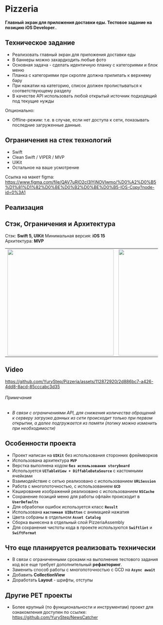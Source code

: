 # Pizzeria
**Главный экран для приложения доставки еды. Тестовое задание на позицию iOS Developer.**. 

## Техническое задание
* Реализовать главный экран для приложения доставки еды
* В баннеры можно захардкодить любые фото
* Основная задача - сделать идентичную планку с категориями и блок меню
* Планка с категориями при скролле должна прилипать к верхнему бару
* При нажатии на категорию, список должен пролистываться к соответствующему разделу
* В качестве API использовать любой открытый источник подходящий под текущие нужды

Опционально:
* Offline-режим: т.е. в случае, если нет доступа к сети, показывать последние загруженные данные.

## Ограничения на стек технологий
* Swift
* Clean Swift / VIPER / MVP
* UIKit
* Остальное на ваше усмотрение

Ссылка на макет figma: https://www.figma.com/file/QAV7uRlO2cI3lYjNOVIwmo/%D0%A2%D0%B5%D1%81%D1%82%D0%BE%D0%B2%D0%BE%D0%B5-IOS-Copy?node-id=0%3A1

## Реализация

## Стэк, Ограничения и Архитектура
Стэк: **Swift 5, UIKit** 
Минимальная версия: **iOS 15**   
Архитектура: **MVP**   

<table>
 <tr>
 <td align="center"><img src="https://i.imgur.com/USYQ6lt.png" width="350"></td>
 <td align="center"><img src="https://i.imgur.com/V8uCDZb.png" width="350"></td>
 <td align="center"><img src="https://i.imgur.com/J3pXrsF.png" width="350"></td>
 <td align="center"><img src="https://i.imgur.com/bfTjIq0.png" width="350"></td>
 </tr>
</table>

## Video

https://github.com/YuryStep/Pizzeria/assets/112872920/2d886bc7-a426-4dd8-8acd-85cccabc3d35

###### Примечания
* *В связи с ограничениями API, для снижения количества обращений к серверу загрузка данных из сети происходит только при первом открытии, а далее подгружается из памяти (логику можно изменить при необходимости)*

## Особенности проекта
* Проект написан на **`UIKit`** без использования сторонних фреймворков
* Использована архитектура **`MVP`**
* Верстка выполнена кодом **`без использования storyboard`**
* Используется **`UITableView + DiffableDataSource`** c кастомными ячейками
* Взаимодействие с сетью реализовано с использованием **`URLSession`**
* Работа с многопоточностью, с использованием **`GCD`**
* Кэширование изображений реализовано с использованием **`NSCache`**
* Сохранение позиций меню для работы офлайн происходит в **`UserDefaults`**
* Для обработки ошибок используется класс **`Result`**
* Использована **`кастомная UIButton`** c анимацией нажатия
* Цвета собраны в отдельном **`Asset Catalog`**
* Сборка вынесена в отдельный слой PizzeriaAssembly
* Для сохранения чистоты кода в проекте используются  **`Swiftlint`** и **`SwiftFormat`**

## Что еще планируется реализовать технически
* В связи с ограниченными сроками на выполнение тестового задания код все еще требует дополнительный **рефакторинг**.
* Заменить способ работы с многопоточностью с GCD на **`Async await`**
* Добавить **CollectionView**
* Доработать **Layout** - шрифты, отступы

## Другие PET проекты
* Более крупный (по функциональности и инструментам) проект для ознакомления доступен по ссылке: https://github.com/YuryStep/NewsCatcher


